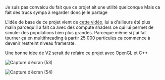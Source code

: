 Je suis pas convaicu du fait que ce projet ait une utilité quelconque
Mais ca fait des trucs sympa à regarder donc je le partage

L'idée de base de ce projet vient de [cette vidéo](https://www.youtube.com/watch?v=X-iSQQgOd1A), lui a d'allieurs été plus malin parcequ'il a fait ca avec des compute shaders
ce qui lui permet de simuler des populations bien plus grandes. Parceque même si j'ai fait tourner ça en multithreading à partir 25 000 particules ca commence à devenir restreint niveau framerate.

Une bonne idée de V2 serait de refaire ce projet avec OpenGL et C++



![Capture d’écran (53)](https://github.com/46-4C-41-47/Slime/assets/122835124/e0ed2d59-416a-4f23-b003-8cf9636297cd)

![Capture d’écran (54)](https://github.com/46-4C-41-47/Slime/assets/122835124/8e34472a-04bf-4c42-b357-66e9bfa89f16)
